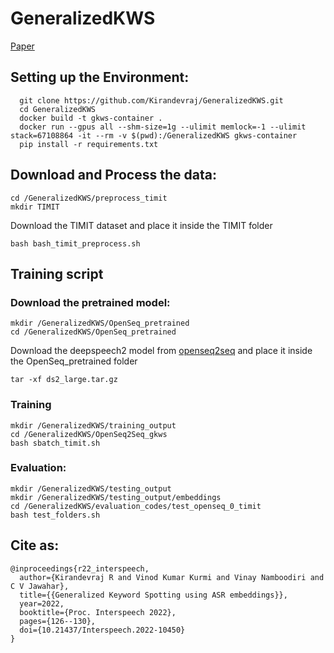 # GeneralizedKWS
[Paper](https://www.isca-speech.org/archive/pdfs/interspeech_2022/r22_interspeech.pdf)

## Setting up the Environment:

```
  git clone https://github.com/Kirandevraj/GeneralizedKWS.git
  cd GeneralizedKWS
  docker build -t gkws-container .
  docker run --gpus all --shm-size=1g --ulimit memlock=-1 --ulimit stack=67108864 -it --rm -v $(pwd):/GeneralizedKWS gkws-container
  pip install -r requirements.txt 
```

## Download and Process the data:

```
cd /GeneralizedKWS/preprocess_timit
mkdir TIMIT
```

Download the TIMIT dataset and place it inside the TIMIT folder
```
bash bash_timit_preprocess.sh
```

## Training script

### Download the pretrained model:

```
mkdir /GeneralizedKWS/OpenSeq_pretrained
cd /GeneralizedKWS/OpenSeq_pretrained
```

Download the deepspeech2 model from [openseq2seq](https://nvidia.github.io/OpenSeq2Seq/html/speech-recognition/deepspeech2.html) and place it inside the OpenSeq_pretrained folder
```
tar -xf ds2_large.tar.gz
```

### Training

```
mkdir /GeneralizedKWS/training_output
cd /GeneralizedKWS/OpenSeq2Seq_gkws
bash sbatch_timit.sh
```

### Evaluation:

```
mkdir /GeneralizedKWS/testing_output
mkdir /GeneralizedKWS/testing_output/embeddings
cd /GeneralizedKWS/evaluation_codes/test_openseq_0_timit
bash test_folders.sh
```

## Cite as:

```
@inproceedings{r22_interspeech,
  author={Kirandevraj R and Vinod Kumar Kurmi and Vinay Namboodiri and C V Jawahar},
  title={{Generalized Keyword Spotting using ASR embeddings}},
  year=2022,
  booktitle={Proc. Interspeech 2022},
  pages={126--130},
  doi={10.21437/Interspeech.2022-10450}
}
```